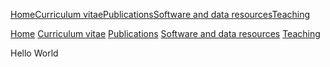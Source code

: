 
<span>[Home](home)</span><span>[Curriculum vitae](curriculumvitae)</span><span>[Publications](publications)</span><span>[Software and data resources](softwareanddataresources)</span><span>[Teaching](teaching)</span>


[Home](home) [Curriculum vitae](curriculumvitae) [Publications](publications) [Software and data resources](softwareanddataresources) [Teaching](teaching)


Hello World
